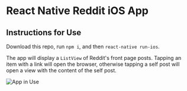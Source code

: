 # React Native Reddit iOS App

## Instructions for Use

Download this repo, run `npm i`, and then `react-native run-ios`.

The app will display a `ListView` of Reddit's front page posts. Tapping an item with a link will open the browser, otherwise tapping a self post will open a view with the content of the self post.

![App in Use](http://res.cloudinary.com/dlflrwsnp/video/upload/ac_none,vc_auto/v1491274614/redditapp_ng5xza.gif)
